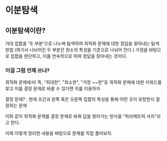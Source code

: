 # 이분탐색

## 이분탐색이란?
거대 집합을 '두 부분'으로 나누며 탐색하여 최적화 문제에 대한 정답을 찾아내는 탐색 방법 (여기서 나뉘어진 두 부분은 원소의 특성을 기준으로 나뉘어 진다.)
가정을 바탕으로 집합을 판단하고, 이를 연속적으로 하여 정답을 찾아내는 것이다.

### 이걸 그럼 언제 쓰냐?
최적화 문제에서!
즉, "최대한", "최소한", "가장 ~~한"등 최적화 문제에 대한 키워드를 찾고 이를 결정 문제로 바꿀 수 있다면 이를 이용하자

결정 문제? : 현재 조건과 왼쪽 혹은 오른쪽 집합의 특성을 통해 어떤 곳이 유망한지 결정하는 문제

이와 같이 최적화 문제를 결정 문제로 바꿔 답을 찾아가는 방식을 "파라메트릭 서치"라고 한다.

이제 이렇게 정리한 내용을 바탕으로 문제를 직접 풀어보자.





<!--stackedit_data:
eyJoaXN0b3J5IjpbLTcyNDAwMzcyOV19
-->